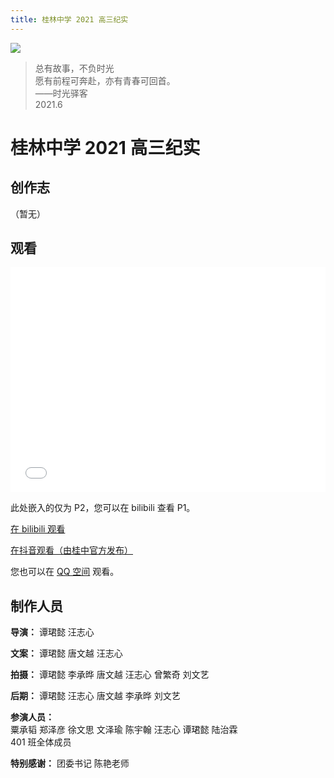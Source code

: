 ```yaml
---
title: 桂林中学 2021 高三纪实
---
```


![](/detail/gaosan2021.png)

> 总有故事，不负时光  
> 愿有前程可奔赴，亦有青春可回首。  
> ——时光驿客  
> 2021.6

# 桂林中学 2021 高三纪实

## 创作志

（暂无）

## 观看

<iframe src="//player.bilibili.com/player.html?aid=846076793&bvid=BV1s54y1G7i9&cid=352124375&page=2" scrolling="no" border="0" frameborder="no" framespacing="0" allowfullscreen="true" width="100%" height="360"> </iframe>

此处嵌入的仅为 P2，您可以在 bilibili 查看 P1。

[在 bilibili 观看](https://www.bilibili.com/video/BV1s54y1G7i9)

[在抖音观看（由桂中官方发布）](https://www.douyin.com/video/6971835515813268749)

您也可以在 [QQ 空间](https://3020148211.qzone.qq.com) 观看。

## 制作人员

**导演：** 谭珺懿 汪志心

**文案：** 谭珺懿 唐文越 汪志心

**拍摄：** 谭珺懿 李承晔 唐文越 汪志心 曾繁奇 刘文艺

**后期：** 谭珺懿 汪志心 唐文越 李承晔 刘文艺

**参演人员：**  
粟承韬 郑泽彦 徐文思 文泽瑜 陈宇翰 汪志心 谭珺懿 陆治霖  
401 班全体成员

**特别感谢：** 团委书记 陈艳老师